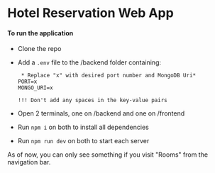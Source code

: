 # Hotel Reservation Web App

#### To run the application

- Clone the repo
- Add a `.env` file to the /backend folder containing:

  ```
   * Replace "x" with desired port number and MongoDB Uri*
  PORT=x
  MONGO_URI=x

  !!! Don't add any spaces in the key-value pairs
  ```

- Open 2 terminals, one on /backend and one on /frontend
- Run `npm i` on both to install all dependencies
- Run `npm run dev` on both to start each server

As of now, you can only see something if you visit "Rooms" from the navigation bar.
